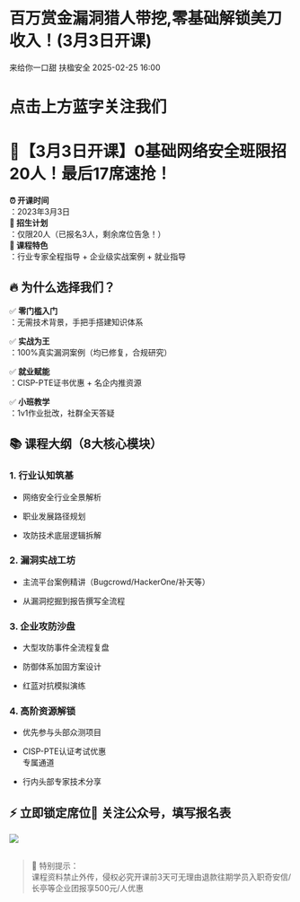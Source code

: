 #  百万赏金漏洞猎人带挖,零基础解锁美刀收入！(3月3日开课)   
来给你一口甜  扶楹安全   2025-02-25 16:00  
  
# 点击上方蓝字关注我们  
  
# 🔐【3月3日开课】0基础网络安全班限招20人！最后17席速抢！  
  
  
**⏰ 开课时间**  
：2023年3月3日  
**🎯 招生计划**  
：仅限20人（已报名3人，剩余席位告急！）  
**🌟 课程特色**  
：行业专家全程指导 + 企业级实战案例 + 就业指导  
## 🔥 为什么选择我们？  
  
✅ **零门槛入门**  
：无需技术背景，手把手搭建知识体系  
  
✅ **实战为王**  
：100%真实漏洞案例（均已修复，合规研究）  
  
✅ **就业赋能**  
：CISP-PTE证书优惠 + 名企内推资源  
  
✅ **小班教学**  
：1v1作业批改，社群全天答疑  
## 📚 课程大纲（8大核心模块）  
### 1. 行业认知筑基  
- 网络安全行业全景解析  
  
- 职业发展路径规划  
  
- 攻防技术底层逻辑拆解  
  
### 2. 漏洞实战工坊  
- 主流平台案例精讲（Bugcrowd/HackerOne/补天等）  
  
- 从漏洞挖掘到报告撰写全流程  
  
### 3. 企业攻防沙盘  
- 大型攻防事件全流程复盘  
  
- 防御体系加固方案设计  
  
- 红蓝对抗模拟演练  
  
### 4. 高阶资源解锁  
- 优先参与头部众测项目  
  
- CISP-PTE认证考试优惠  
专属通道  
  
- 行内头部专家技术分享  
  
## ⚡ 立即锁定席位📱 关注公众号，填写报名表  
  
![](https://mmbiz.qpic.cn/mmbiz_png/xTTr0Ob4ajcr0PbVghNAiaGoyrsumicQfCNYOKKNZRoK0G4xKiacSMMVovz3iasEIolsX8oYcVcFL6Oia3pyRyGkQmg/640?wx_fmt=png&from=appmsg "")  
##   
##   
>   
> 📢 特别提示：  
> 课程资料禁止外传，侵权必究开课前3天可无理由退款往期学员入职奇安信/长亭等企业团报享500元/人优惠  
  
  
  
